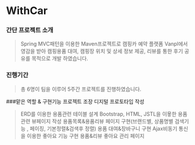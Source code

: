 # WithCar

### 간단 프로젝트 소개

>Spring MVC패턴을 이용한 Maven프로젝트로 캠핑카 예약 플랫폼 Vanpl에서 영감을 받아 캠핑용품 대여, 캠핑장 위치 및 상세 정보 제공, 리뷰를 통한 후기 공유를 목적으로 개발 하였습니다.

### 진행기간
>총 6명이 팀을 이루어 5주간 프로젝트를 진행하였습니다.

###맡은 역할 & 구현기능
프로젝트 조장
디지털 프로토타입 작성
>ERD를 이용한 용품관련 테이블 설계
>Bootstrap, HTML, JSTL을 이욯한 용품관련 뷰페이지 작성
>용품목록&용품리뷰 페이지 구현(브랜드별, 상품명별 검색기능 , 페이징, 기본정렬&검색후 정렬)
>용품 대여&장바구니 구현
>Ajax비동기 통신을 이용한 좋아요 기능 구현
>용품&리뷰 좋아요 관리 페이지
